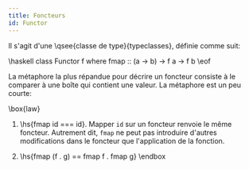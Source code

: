 ```yaml
---
title: Foncteurs
id: Functor
---
```


Il s'agit d'une \qsee{classe de type}{typeclasses}, définie comme suit:

\haskell
class Functor f where
    fmap :: (a -> b) -> f a -> f b
\eof

La métaphore la plus répandue pour décrire un foncteur consiste à le comparer à une boîte qui contient une valeur. La métaphore est un peu courte: 

\box{law}

 1. \hs{fmap id === id}. Mapper `id` sur un foncteur renvoie le même foncteur. Autrement dit, `fmap` ne peut pas introduire d'autres modifications dans le foncteur que l'application de la fonction. 

 2. \hs{fmap (f . g)  ==  fmap f . fmap g}
\endbox
